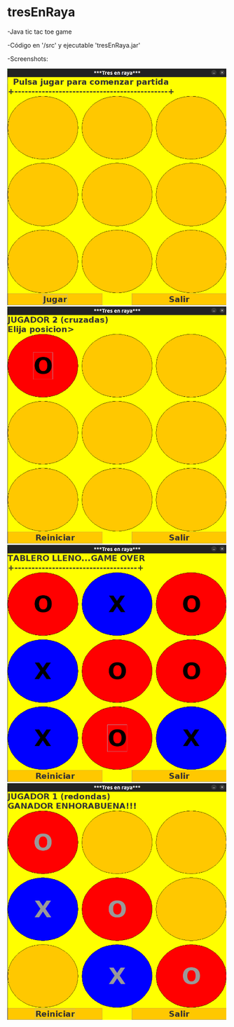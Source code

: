 # tresEnRaya

-Java tic tac toe game

-Código en '/src' y ejecutable 'tresEnRaya.jar'

-Screenshots: 

<img src="img1.png" width="500px" />
<img src="img2.png" width="500px" />
<img src="img3.png" width="500px" />
<img src="img4.png" width="500px" />
